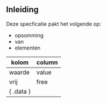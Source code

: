 ## Inleiding

Deze specficatie pakt het volgende op:

* opsomming
* van
* elementen

| kolom     | column |
| --------- | ------ |
| waarde    | value  |
| vrij      | free   |
| { .data } |
